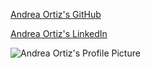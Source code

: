 [Andrea Ortiz's GitHub](https://github.com/aortiz24)

[Andrea Ortiz's LinkedIn](https://www.linkedin.com/in/andrea-ortiz-34025198/)

![Andrea Ortiz's Profile Picture](../Desktop/aortiz24_profile_pic.jpeg)